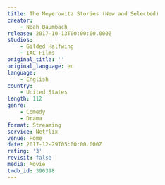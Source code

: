 ```yaml
---
title: The Meyerowitz Stories (New and Selected)
creator:
    - Noah Baumbach
release: 2017-10-13T00:00:00.000Z
studios:
    - Gilded Halfwing
    - IAC Films
original_title: ''
original_language: en
language:
    - English
country:
    - United States
length: 112
genre:
    - Comedy
    - Drama
format: Streaming
service: Netflix
venue: Home
date: 2017-12-29T05:00:00.000Z
rating: '3'
revisit: false
media: Movie
tmdb_id: 396398
---
```




